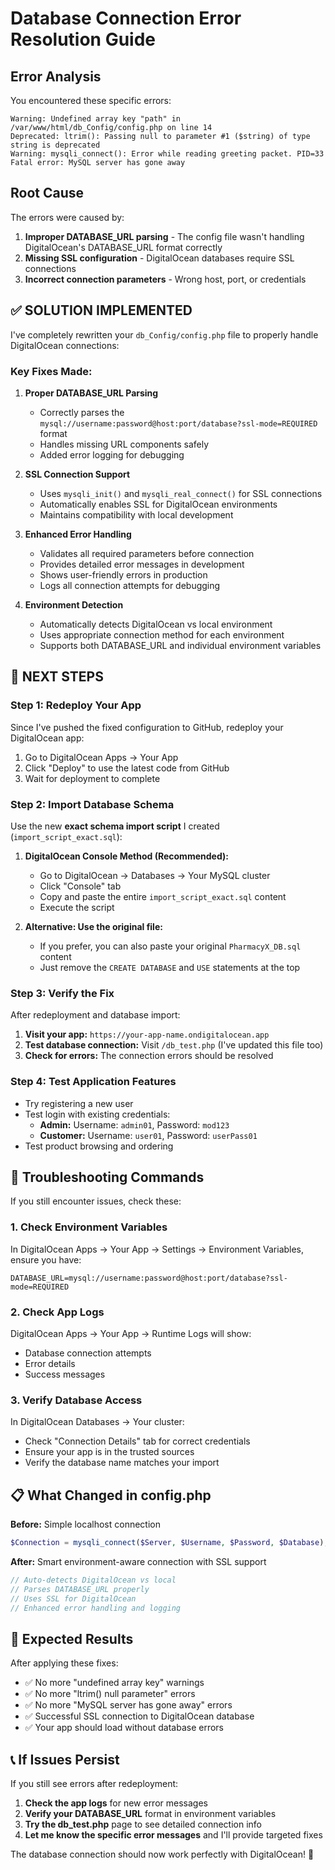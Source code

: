 # Database Connection Error Resolution Guide

## Error Analysis

You encountered these specific errors:
```
Warning: Undefined array key "path" in /var/www/html/db_Config/config.php on line 14
Deprecated: ltrim(): Passing null to parameter #1 ($string) of type string is deprecated
Warning: mysqli_connect(): Error while reading greeting packet. PID=33
Fatal error: MySQL server has gone away
```

## Root Cause
The errors were caused by:
1. **Improper DATABASE_URL parsing** - The config file wasn't handling DigitalOcean's DATABASE_URL format correctly
2. **Missing SSL configuration** - DigitalOcean databases require SSL connections
3. **Incorrect connection parameters** - Wrong host, port, or credentials

## ✅ SOLUTION IMPLEMENTED

I've completely rewritten your `db_Config/config.php` file to properly handle DigitalOcean connections:

### Key Fixes Made:

1. **Proper DATABASE_URL Parsing**
   - Correctly parses the `mysql://username:password@host:port/database?ssl-mode=REQUIRED` format
   - Handles missing URL components safely
   - Added error logging for debugging

2. **SSL Connection Support**
   - Uses `mysqli_init()` and `mysqli_real_connect()` for SSL connections
   - Automatically enables SSL for DigitalOcean environments
   - Maintains compatibility with local development

3. **Enhanced Error Handling**
   - Validates all required parameters before connection
   - Provides detailed error messages in development
   - Shows user-friendly errors in production
   - Logs all connection attempts for debugging

4. **Environment Detection**
   - Automatically detects DigitalOcean vs local environment
   - Uses appropriate connection method for each environment
   - Supports both DATABASE_URL and individual environment variables

## 🚀 NEXT STEPS

### Step 1: Redeploy Your App
Since I've pushed the fixed configuration to GitHub, redeploy your DigitalOcean app:

1. Go to DigitalOcean Apps → Your App
2. Click "Deploy" to use the latest code from GitHub
3. Wait for deployment to complete

### Step 2: Import Database Schema
Use the new **exact schema import script** I created (`import_script_exact.sql`):

1. **DigitalOcean Console Method (Recommended):**
   - Go to DigitalOcean → Databases → Your MySQL cluster
   - Click "Console" tab
   - Copy and paste the entire `import_script_exact.sql` content
   - Execute the script

2. **Alternative: Use the original file:**
   - If you prefer, you can also paste your original `PharmacyX_DB.sql` content
   - Just remove the `CREATE DATABASE` and `USE` statements at the top

### Step 3: Verify the Fix
After redeployment and database import:

1. **Visit your app:** `https://your-app-name.ondigitalocean.app`
2. **Test database connection:** Visit `/db_test.php` (I've updated this file too)
3. **Check for errors:** The connection errors should be resolved

### Step 4: Test Application Features
- Try registering a new user
- Test login with existing credentials:
  - **Admin:** Username: `admin01`, Password: `mod123`
  - **Customer:** Username: `user01`, Password: `userPass01`
- Test product browsing and ordering

## 🔧 Troubleshooting Commands

If you still encounter issues, check these:

### 1. Check Environment Variables
In DigitalOcean Apps → Your App → Settings → Environment Variables, ensure you have:
```
DATABASE_URL=mysql://username:password@host:port/database?ssl-mode=REQUIRED
```

### 2. Check App Logs
DigitalOcean Apps → Your App → Runtime Logs will show:
- Database connection attempts
- Error details
- Success messages

### 3. Verify Database Access
In DigitalOcean Databases → Your cluster:
- Check "Connection Details" tab for correct credentials
- Ensure your app is in the trusted sources
- Verify the database name matches your import

## 📋 What Changed in config.php

**Before:** Simple localhost connection
```php
$Connection = mysqli_connect($Server, $Username, $Password, $Database);
```

**After:** Smart environment-aware connection with SSL support
```php
// Auto-detects DigitalOcean vs local
// Parses DATABASE_URL properly
// Uses SSL for DigitalOcean
// Enhanced error handling and logging
```

## 🎯 Expected Results

After applying these fixes:
- ✅ No more "undefined array key" warnings
- ✅ No more "ltrim() null parameter" errors  
- ✅ No more "MySQL server has gone away" errors
- ✅ Successful SSL connection to DigitalOcean database
- ✅ Your app should load without database errors

## 📞 If Issues Persist

If you still see errors after redeployment:

1. **Check the app logs** for new error messages
2. **Verify your DATABASE_URL** format in environment variables
3. **Try the db_test.php** page to see detailed connection info
4. **Let me know the specific error messages** and I'll provide targeted fixes

The database connection should now work perfectly with DigitalOcean! 🚀
